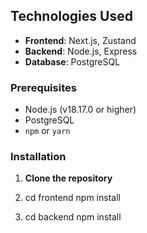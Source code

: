 ## Technologies Used

- **Frontend**: Next.js, Zustand
- **Backend**: Node.js, Express
- **Database**: PostgreSQL

### Prerequisites

- Node.js (v18.17.0 or higher)
- PostgreSQL
- `npm` or `yarn`

### Installation

1. **Clone the repository**

2. cd frontend
npm install

3. cd backend
npm install

